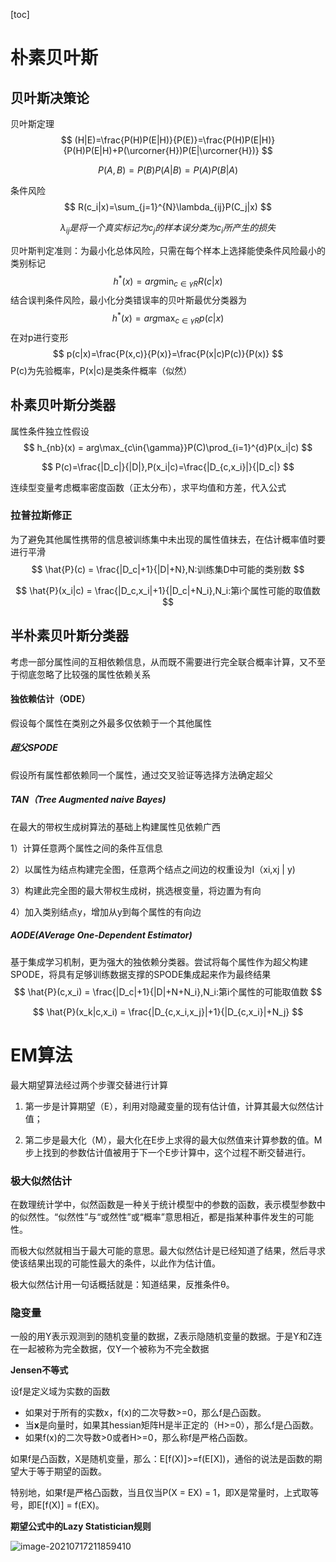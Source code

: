 [toc]



# 朴素贝叶斯

## 贝叶斯决策论

贝叶斯定理
$$
(H|E)=\frac{P(H)P(E|H)}{P(E)}=\frac{P(H)P(E|H)}{P(H)P(E|H)+P(\urcorner{H})P(E|\urcorner{H})}
$$

$$
P(A,B)=P(B)P(A|B)=P(A)P(B|A)
$$

条件风险
$$
R(c_i|x)=\sum_{j=1}^{N}\lambda_{ij}P(C_j|x)
$$

$$
\lambda_{ij}是将一个真实标记为c_j的样本误分类为c_i所产生的损失
$$

贝叶斯判定准则：为最小化总体风险，只需在每个样本上选择能使条件风险最小的类别标记
$$
h^*(x)=arg\min_{c\in{\gamma}R}R(c|x)
$$
结合误判条件风险，最小化分类错误率的贝叶斯最优分类器为
$$
h^*(x)=arg\max_{c\in{\gamma}R}p(c|x)
$$
在对p进行变形
$$
p(c|x)=\frac{P(x,c)}{P(x)}=\frac{P(x|c)P(c)}{P(x)}
$$
P(c)为先验概率，P(x|c)是类条件概率（似然）

## 朴素贝叶斯分类器

属性条件独立性假设
$$
h_{nb}(x) = arg\max_{c\in{\gamma}}P(C)\prod_{i=1}^{d}P(x_i|c)
$$

$$
P(c)=\frac{|D_c|}{|D|},P(x_i|c)=\frac{|D_{c,x_i}|}{|D_c|}
$$

连续型变量考虑概率密度函数（正太分布），求平均值和方差，代入公式

### 拉普拉斯修正

为了避免其他属性携带的信息被训练集中未出现的属性值抹去，在估计概率值时要进行平滑
$$
\hat{P}(c) = \frac{|D_c|+1}{|D|+N},N:训练集D中可能的类别数
$$

$$
\hat{P}(x_i|c) = \frac{|D_c,x_i|+1}{|D_c|+N_i},N_i:第i个属性可能的取值数
$$

## 半朴素贝叶斯分类器

考虑一部分属性间的互相依赖信息，从而既不需要进行完全联合概率计算，又不至于彻底忽略了比较强的属性依赖关系

#### 独依赖估计（ODE）

假设每个属性在类别之外最多仅依赖于一个其他属性

##### 超父SPODE

假设所有属性都依赖同一个属性，通过交叉验证等选择方法确定超父

##### TAN（Tree Augmented naive Bayes)

在最大的带权生成树算法的基础上构建属性见依赖广西

1）计算任意两个属性之间的条件互信息

2）以属性为结点构建完全图，任意两个结点之间边的权重设为I（xi,xj | y)

3）构建此完全图的最大带权生成树，挑选根变量，将边置为有向

4）加入类别结点y，增加从y到每个属性的有向边

##### AODE(AVerage One-Dependent Estimator)

基于集成学习机制，更为强大的独依赖分类器。尝试将每个属性作为超父构建SPODE，将具有足够训练数据支撑的SPODE集成起来作为最终结果
$$
\hat{P}(c,x_i) = \frac{|D_c|+1}{|D|+N+N_i},N_i:第i个属性的可能取值数
$$

$$
\hat{P}(x_k|c,x_i) = \frac{|D_{c,x_i,x_j}|+1}{|D_{c,x_i}|+N_j}
$$

# EM算法

最大期望算法经过两个步骤交替进行计算

1.  第一步是计算期望（E），利用对隐藏变量的现有估计值，计算其最大似然估计值；

2.  第二步是最大化（M），最大化在E步上求得的最大似然值来计算参数的值。M步上找到的参数估计值被用于下一个E步计算中，这个过程不断交替进行。



### 极大似然估计

在数理统计学中，似然函数是一种关于统计模型中的参数的函数，表示模型参数中的似然性。“似然性”与“或然性”或“概率”意思相近，都是指某种事件发生的可能性。

而极大似然就相当于最大可能的意思。最大似然估计是已经知道了结果，然后寻求使该结果出现的可能性最大的条件，以此作为估计值。

极大似然估计用一句话概括就是：知道结果，反推条件θ。

### 隐变量

一般的用Y表示观测到的随机变量的数据，Z表示隐随机变量的数据。于是Y和Z连在一起被称为完全数据，仅Y一个被称为不完全数据

**Jensen不等式**

  设f是定义域为实数的函数

-   如果对于所有的实数x，f(x)的二次导数>=0，那么f是凸函数。
-   当**x**是向量时，如果其hessian矩阵H是半正定的（H>=0），那么f是凸函数。
-   如果f(x)的二次导数>0或者H>=0，那么称f是严格凸函数。

如果f是凸函数，X是随机变量，那么：E[f(X)]>=f(E[X])，通俗的说法是函数的期望大于等于期望的函数。

特别地，如果f是严格凸函数，当且仅当P(X = EX) = 1，即X是常量时，上式取等号，即E[f(X)] = f(EX)。

**期望公式中的Lazy Statistician规则**

![image-20210717211859410](C:\Users\姮娥\AppData\Roaming\Typora\typora-user-images\image-20210717211859410.png)

